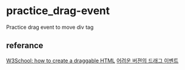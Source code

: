 # practice_drag-event
Practice drag event to move div tag

## referance
[W3School: how to create a draggable HTML](https://www.w3schools.com/howto/howto_js_draggable.asp)
[어려운 버젼의 드래그 이벤트](https://www.kirupa.com/html5/drag.htm)